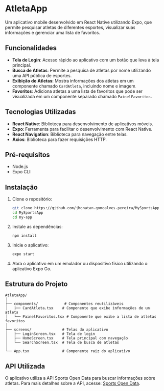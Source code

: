 
# AtletaApp

Um aplicativo mobile desenvolvido em React Native utilizando Expo, que permite pesquisar atletas de diferentes esportes, visualizar suas informações e gerenciar uma lista de favoritos.

## Funcionalidades

- **Tela de Login**: Acesso rápido ao aplicativo com um botão que leva à tela principal.
- **Busca de Atletas**: Permite a pesquisa de atletas por nome utilizando uma API pública de esportes.
- **Exibição de Atletas**: Mostra informações dos atletas em um componente chamado `CardAtleta`, incluindo nome e imagem.
- **Favoritos**: Adiciona atletas a uma lista de favoritos que pode ser visualizada em um componente separado chamado `PainelFavoritos`.

## Tecnologias Utilizadas

- **React Native**: Biblioteca para desenvolvimento de aplicativos móveis.
- **Expo**: Ferramenta para facilitar o desenvolvimento com React Native.
- **React Navigation**: Biblioteca para navegação entre telas.
- **Axios**: Biblioteca para fazer requisições HTTP.

## Pré-requisitos

- Node.js
- Expo CLI

## Instalação

1. Clone o repositório:
   ```bash
   git clone https://github.com/jhonatan-goncalves-pereira/MySportsApp/
   cd MySportsApp
   cd my-app
   ```

2. Instale as dependências:
   ```bash
   npm install
   ```

3. Inicie o aplicativo:
   ```bash
   expo start
   ```

4. Abra o aplicativo em um emulador ou dispositivo físico utilizando o aplicativo Expo Go.

## Estrutura do Projeto

```plaintext
AtletaApp/
│
├── components/            # Componentes reutilizáveis
│   ├── CardAtleta.tsx    # Componente que exibe informações de um atleta
│   └── PainelFavoritos.tsx # Componente que exibe a lista de atletas favoritos
│
├── screens/              # Telas do aplicativo
│   ├── LoginScreen.tsx   # Tela de login
│   ├── HomeScreen.tsx    # Tela principal com navegação
│   └── SearchScreen.tsx  # Tela de busca de atletas
│
└── App.tsx               # Componente raiz do aplicativo
```

## API Utilizada

O aplicativo utiliza a API Sports Open Data para buscar informações sobre atletas. Para mais detalhes sobre a API, acesse: [Sports Open Data](https://sportsopendata.net/).
